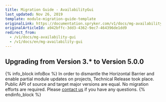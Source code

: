 ```yaml
---
title: Migration Guide - AvailabilityGui
last_updated: Nov 26, 2019
template: module-migration-guide-template
originalLink: https://documentation.spryker.com/v1/docs/mg-availability-gui
originalArticleId: a942bffc-3dd3-4362-9ec7-464396de1dd9
redirect_from:
  - /v1/docs/mg-availability-gui
  - /v1/docs/en/mg-availability-gui
---
```


## Upgrading from Version 3.* to Version 5.0.0

{% info_block infoBox %}
In order to dismantle the Horizontal Barrier and enable partial module updates on projects, Technical Release took place. Public API of source and target major versions are equal. No migration efforts are required. Please [contact us](https://spryker.com/en/support/) if you have any questions.
{% endinfo_block %}

